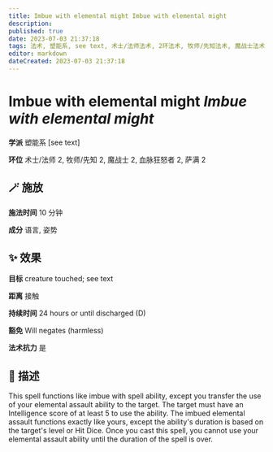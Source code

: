 ```yaml
---
title: Imbue with elemental might Imbue with elemental might
description: 
published: true
date: 2023-07-03 21:37:18
tags: 法术, 塑能系, see text, 术士/法师法术, 2环法术, 牧师/先知法术, 魔战士法术, 血脉狂怒者法术, 萨满法术
editor: markdown
dateCreated: 2023-07-03 21:37:18
---
```


# **Imbue with elemental might** *Imbue with elemental might*

**学派** 塑能系 \[see text\] 

**环位** 术士/法师 2, 牧师/先知 2, 魔战士 2, 血脉狂怒者 2, 萨满 2

## 🪄 施放

**施法时间** 10 分钟

**成分** 语言, 姿势

## ✨ 效果 

**目标** creature touched; see text 

**距离** 接触  

**持续时间** 24 hours or until discharged (D) 

**豁免** Will negates (harmless)

**法术抗力** 是

## 📖 描述

This spell functions like imbue with spell ability, except you transfer the use of your elemental assault ability to the target. The target must have an Intelligence score of at least 5 to use the ability. The imbued elemental assault functions exactly like yours, except the ability's duration is based on the target's level or Hit Dice. Once you cast this spell, you cannot use your elemental assault ability until the duration of the spell is over.
    
